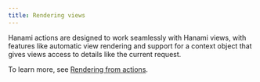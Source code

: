 ```yaml
---
title: Rendering views
---
```


Hanami actions are designed to work seamlessly with Hanami views, with features like automatic view rendering and support for a context object that gives views access to details like the current request.

To learn more, see [Rendering from actions](/v2.1/views/rendering-from-actions/).

